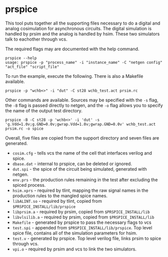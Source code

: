 # prspice

This tool puts together all the supporting files necessary to do a digital and
analog cosimulation for asynchronous circuits. The digital simulation is
handled by prsim and the analog is handled by hsim. These two simulators talk
to eachother through vcs.

The required flags may are documented with the help command.

```
prspice --help
usage: prspice -p "process_name" -i "instance_name" -C "netgen config" "act_file" "script_file"
```

To run the example, execute the following. There is also a Makefile available.

```
prspice -p "wchb<>" -i "dut" -C st28 wchb_test.act prsim.rc
```

Other commands are available. Sources may be specified with the `-s` flag, the
`-B` flag is passed directly to netgen, and the `-o` flag allows you to specify
the name of the output test directory.

```
prspice -B -C st28 -p 'wchb<>' -i 'dut' -s 'g.Vdd=1.0v;g.GND=0.0v;gwrap.Vdd=1.0v;gwrap.GND=0.0v' wchb_test.act prsim.rc -o spice
```

Overall, five files are copied from the support directory and seven files are generated.

 * `cosim.cfg` - tells vcs the name of the cell that interfaces verilog and spice.
 * `dbase.dat` - internal to prspice, can be deleted or ignored.
 * `dut.spi` - the spice of the circuit being simulated, generated with netgen.
 * `env.prs` - the production rules remaining in the test after excluding the spiced process.
 * `hsim.xprs` - required by tlint, mapping the raw signal names in the production rules to the mangled spice names.
 * `libALINT.so` - required by tlint, copied from `$PRSPICE_INSTALL/lib/prspice`
 * `libprsim.a` - required by prsim, copied from `$PRSPICE_INSTALL/lib`
 * `libvlsilib.a` - required by prsim, copied from `$PRSPICE_INSTALL/lib`
 * `Makefile` - generated by prspice to pass the necessary flags to vcs
 * `test.spi` - appended from `$PRSPICE_INSTALL/lib/prspice`. Top level spice file, contains all of the simulation parameters for hsim.
 * `test.v` - generated by prspice. Top level verilog file, links prsim to spice through vcs.
 * `vpi.o` - required by prsim and vcs to link the two simulators.


